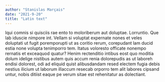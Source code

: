 ```yaml
---
author: "Stanislas Marçais"
date: "2021-9-20"
title: "Latin text"
---
```


Iqui comnis si quisciis rae ento to moloriberum aut doluptae. Lorruntio. Que lab iduscie nimpore int.
Vellam si voluptat expernate nones et veles doluptati ut fugit poremporupti ut as coritio rerum, corepudant lam ducid estia none volupta tenimporro tem. Itatus voloresto officate nonempo rernatis et exceaquod quatur? Henim rectenditio intibus eost quo moditia dolum idelige nistibus autem quis accum renia dolorepudis as ut laboreh endisi dolorest, odi ad eliquid quist alibusdandam resed electem fugia debis nestius ilicium ut laborum illaccum resecab orporro tem alit labores cipsand untur, nobis ditiist eaque pe verum sitae est rehenitatur as dolectiant.
